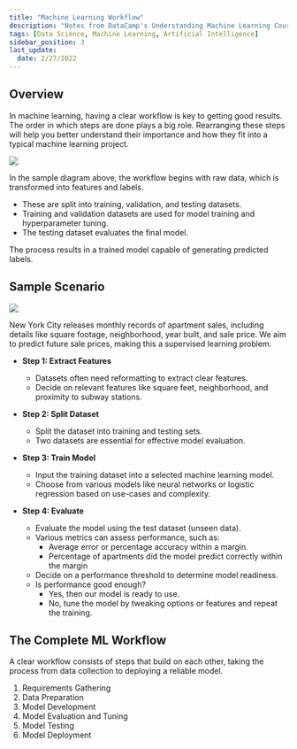 ```yaml
---
title: "Machine Learning Workflow"
description: "Notes from DataCamp's Understanding Machine Learning Course"
tags: [Data Science, Machine Learning, Artificial Intelligence]
sidebar_position: 3
last_update:
  date: 2/27/2022
---
```


## Overview 

In machine learning, having a clear workflow is key to getting good results. The order in which steps are done plays a big role. Rearranging these steps will help you better understand their importance and how they fit into a typical machine learning project.

<div class='img-center'>

![](/img/docs/ml-worklow-diagram-detailed.png)

</div>

In the sample diagram above, the workflow begins with raw data, which is transformed into features and labels. 

- These are split into training, validation, and testing datasets. 
- Training and validation datasets are used for model training and hyperparameter tuning.
- The testing dataset evaluates the final model. 

The process results in a trained model capable of generating predicted labels.


## Sample Scenario

<div class='img-center'>

![](/img/docs/ml-workflow-nyc.png)

</div>

New York City releases monthly records of apartment sales, including details like square footage, neighborhood, year built, and sale price. We aim to predict future sale prices, making this a supervised learning problem.

- **Step 1: Extract Features**

    - Datasets often need reformatting to extract clear features.
    - Decide on relevant features like square feet, neighborhood, and proximity to subway stations.

- **Step 2: Split Dataset**

    - Split the dataset into training and testing sets.
    - Two datasets are essential for effective model evaluation.

- **Step 3: Train Model**

    - Input the training dataset into a selected machine learning model.
    - Choose from various models like neural networks or logistic regression based on use-cases and complexity.

- **Step 4: Evaluate**

    - Evaluate the model using the test dataset (unseen data).
    - Various metrics can assess performance, such as:
        - Average error or percentage accuracy within a margin.
        - Percentage of apartments did the model predict correctly within the margin
    - Decide on a performance threshold to determine model readiness.
    - Is performance good enough?
        - Yes, then our model is ready to use.
        - No, tune the model by tweaking options or features and repeat the training.


## The Complete ML Workflow

A clear workflow consists of steps that build on each other, taking the process from data collection to deploying a reliable model.

1. Requirements Gathering  
2. Data Preparation  
3. Model Development  
4. Model Evaluation and Tuning  
5. Model Testing  
6. Model Deployment  
